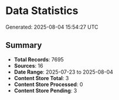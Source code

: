 # Data Statistics

Generated: 2025-08-04 15:54:27 UTC

## Summary

- **Total Records**: 7695
- **Sources**: 16
- **Date Range**: 2025-07-23 to 2025-08-04
- **Content Store Total**: 3
- **Content Store Processed**: 0
- **Content Store Pending**: 3
